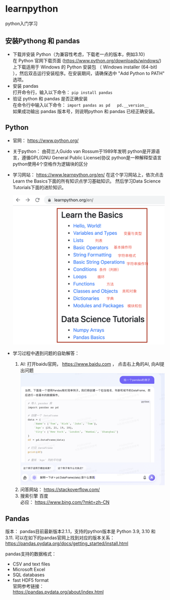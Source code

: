 # learnpython
python入门学习

## 安装Pythong 和 pandas
- 下载并安装 Python（为兼容性考虑，下载老一点的版本，例如3.10）  
  在 Python 官网下载页面 (https://www.python.org/downloads/windows/) 上下载适用于 Windows 的 Python 安装包 （ Windows installer (64-bit) ），然后双击运行安装程序。在安装期间，请确保选中 "Add Python to PATH" 选项。
- 安装 pandas  
  打开命令行，输入以下命令：
  `pip install pandas`  
- 验证 python 和 pandas 是否正确安装  
  在命令行中输入以下命令：
  `import pandas as pd  
  pd.__version__`  
如果成功输出 pandas 版本号，则说明python 和 pandas 已经正确安装。

## Python
- 官网： https://www.python.org/
- 关于python：
  由荷兰人Guido van Rossum于1989年发明
  python是开源语言，遵循GPL(GNU General Public License)协议
  python是一种解释型语言 
  python使用4个空格作为逻辑块的区分
    
- 学习网站： https://www.learnpython.org/en/
  在这个学习网站上，依次点击Learn the Basics下面的所有知识点学习基础知识。 然后学习Data Science Tutorials下面的进阶知识。
  <p align="left"><img src="learn.png" alt="AI Logo" width="500"></p>
  
  
- 学习过程中遇到问题的自助解答：
  1. AI: 打开baidu官网， https://www.baidu.com ， 点击右上角的AI, 向AI提出问题
     <img src="ai.png" alt="AI Logo" width="800">
  3. 问答网站：
     https://stackoverflow.com/
  4. 搜索引擎
     百度   
     必应： https://www.bing.com/?mkt=zh-CN

## Pandas
版本：
pandas目前最新版本2.1.1，支持的python版本是 Python 3.9, 3.10 和 3.11.
可以在如下的pandas官网上找到对应的版本关系：
https://pandas.pydata.org/docs/getting_started/install.html

pandas支持的数据格式：
- CSV and text files
- Microsoft Excel
-  SQL databases
-  fast HDF5 format   
官网参考链接：   
https://pandas.pydata.org/about/index.html
